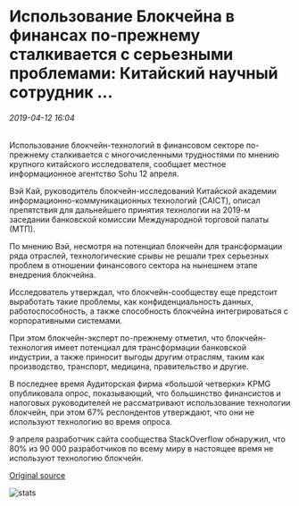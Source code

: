# Использование Блокчейна в финансах по-прежнему сталкивается с серьезными проблемами: Китайский научный сотрудник ...

###### 2019-04-12 16:04

Использование блокчейн-технологий в финансовом секторе по-прежнему сталкивается с многочисленными трудностями по мнению крупного китайского исследователя, сообщает местное информационное агентство Sohu 12 апреля.

Вэй Кай, руководитель блокчейн-исследований Китайской академии информационно-коммуникационных технологий (CAICT), описал препятствия для дальнейшего принятия технологии на 2019-м заседании банковской комиссии Международной торговой палаты (МТП).

По мнению Вэй, несмотря на потенциал блокчейн для трансформации ряда отраслей, технологические срывы не решали трех серьезных проблем в отношении финансового сектора на нынешнем этапе внедрения блокчейна.

Исследователь утверждал, что блокчейн-сообществу еще предстоит выработать такие проблемы, как конфиденциальность данных, работоспособность, а также способность блокчейна интегрироваться с корпоративными системами.

При этом блокчейн-эксперт по-прежнему отметил, что блокчейн-технология имеет потенциал для трансформации банковской индустрии, а также приносит выгоды другим отраслям, таким как производство, транспорт, медицина, правительство и другие.

В последнее время Аудиторская фирма «большой четверки» KPMG опубликовала опрос, показывающий, что большинство финансистов и налоговых руководителей не рассматривают использование технологии блокчейн, при этом 67% респондентов утверждают, что они не используют технологию во время опроса.

9 апреля разработчик сайта сообщества StackOverflow обнаружил, что 80% из 90 000 разработчиков по всему миру в настоящее время не используют технологию блокчейн.

[Original source](https://cointelegraph.com/news/blockchain-use-in-finance-still-faces-major-challenges-chinese-researcher)

![stats](https://c.statcounter.com/11760860/0/a89fa40b/1/ "stats")